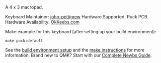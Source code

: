 A 4 x 3 macropad.

Keyboard Maintainer: [john-pettigrew](https://github.com/john-pettigrew)
Hardware Supported: Puck PCB.
Hardware Availability: [OkKeebs.com](https://okkeebs.com/products/puck-pcb)

Make example for this keyboard (after setting up your build environment):

    make puck:default

See the [build environment setup](https://docs.qmk.fm/#/getting_started_build_tools) and the [make instructions](https://docs.qmk.fm/#/getting_started_make_guide) for more information. Brand new to QMK? Start with our [Complete Newbs Guide](https://docs.qmk.fm/#/newbs).
